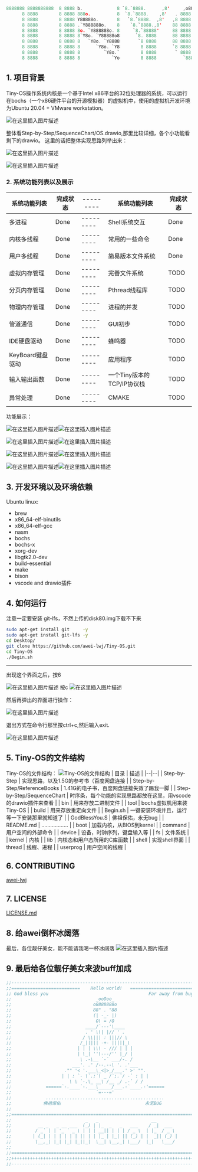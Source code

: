 ```c
8888888 8888888888  8 8888 b.             8 `8.`8888.      ,8'     ,o888888o.        d888888o.   
      8 8888        8 8888 888o.          8  `8.`8888.    ,8'   . 8888     `88.    .`8888:' `88. 
      8 8888        8 8888 Y88888o.       8   `8.`8888.  ,8'   ,8 8888       `8b   8.`8888.   Y8 
      8 8888        8 8888 .`Y888888o.    8    `8.`8888.,8'    88 8888        `8b  `8.`8888.     
      8 8888        8 8888 8o. `Y888888o. 8     `8.`88888'     88 8888         88   `8.`8888.    
      8 8888        8 8888 8`Y8o. `Y88888o8      `8. 8888      88 8888         88    `8.`8888.   
      8 8888        8 8888 8   `Y8o. `Y8888       `8 8888      88 8888        ,8P     `8.`8888.  
      8 8888        8 8888 8      `Y8o. `Y8        8 8888      `8 8888       ,8P  8b   `8.`8888. 
      8 8888        8 8888 8         `Y8o.`        8 8888       ` 8888     ,88'   `8b.  ;8.`8888 
      8 8888        8 8888 8            `Yo        8 8888          `8888888P'      `Y8888P ,88P' 


```
## 1. 项目背景
Tiny-OS操作系统内核是一个基于Intel x86平台的32位处理器的系统，可以运行在bochs（一个x86硬件平台的开源模拟器）的虚拟机中，使用的虚拟机开发环境为Ubuntu 20.04 + VMware workstation。

![在这里插入图片描述](https://img-blog.csdnimg.cn/20210718202646756.png?x-oss-process=image/watermark,type_ZmFuZ3poZW5naGVpdGk,shadow_10,text_aHR0cHM6Ly9ibG9nLmNzZG4ubmV0L3FxXzQ1ODc3NTI0,size_16,color_FFFFFF,t_70)

整体看Step-by-Step/SequenceChart/OS.drawio,那里比较详细，各个小功能看剩下的drawio。
这里的话把整体实现思路列举出来：

![在这里插入图片描述](https://img-blog.csdnimg.cn/20210718182847336.png?x-oss-process=image/watermark,type_ZmFuZ3poZW5naGVpdGk,shadow_10,text_aHR0cHM6Ly9ibG9nLmNzZG4ubmV0L3FxXzQ1ODc3NTI0,size_16,color_FFFFFF,t_70#pic_center)

![在这里插入图片描述](https://img-blog.csdnimg.cn/20210718212039574.png?x-oss-process=image/watermark,type_ZmFuZ3poZW5naGVpdGk,shadow_10,text_aHR0cHM6Ly9ibG9nLmNzZG4ubmV0L3FxXzQ1ODc3NTI0,size_16,color_FFFFFF,t_70)
### 2. 系统功能列表以及展示
| 系统功能列表 | 完成状态 |---------|系统功能列表 | 完成状态 |
|--|--|--|--|--|
| 多进程 | Done |---------| Shell系统交互 | Done |
| 内核多线程 | Done |---------| 常用的一些命令 | Done |
| 用户多线程 | Done |---------| 简易版本文件系统 | Done |
| 虚拟内存管理 | Done |---------| 完善文件系统 | TODO |
| 分页内存管理 | Done |---------| Pthread线程库 | TODO |
| 物理内存管理 | Done |---------| 进程的并发 | TODO |
| 管道通信 | Done |---------| GUI初步 | TODO |
| IDE硬盘驱动 | Done |---------| 蜂鸣器 | TODO |
| KeyBoard键盘驱动 | Done |---------| 应用程序 | TODO |
| 输入输出函数 | Done |---------| 一个Tiny版本的TCP/IP协议栈 | TODO |
| 异常处理 | Done |---------| CMAKE | TODO |

功能展示：

![在这里插入图片描述](https://img-blog.csdnimg.cn/20210718200627488.png?x-oss-process=image/watermark,type_ZmFuZ3poZW5naGVpdGk,shadow_10,text_aHR0cHM6Ly9ibG9nLmNzZG4ubmV0L3FxXzQ1ODc3NTI0,size_16,color_FFFFFF,t_70)![在这里插入图片描述](https://img-blog.csdnimg.cn/20210718200700594.png?x-oss-process=image/watermark,type_ZmFuZ3poZW5naGVpdGk,shadow_10,text_aHR0cHM6Ly9ibG9nLmNzZG4ubmV0L3FxXzQ1ODc3NTI0,size_16,color_FFFFFF,t_70)

![在这里插入图片描述](https://img-blog.csdnimg.cn/20210718200715326.png?x-oss-process=image/watermark,type_ZmFuZ3poZW5naGVpdGk,shadow_10,text_aHR0cHM6Ly9ibG9nLmNzZG4ubmV0L3FxXzQ1ODc3NTI0,size_16,color_FFFFFF,t_70)![在这里插入图片描述](https://img-blog.csdnimg.cn/20210718200727201.png?x-oss-process=image/watermark,type_ZmFuZ3poZW5naGVpdGk,shadow_10,text_aHR0cHM6Ly9ibG9nLmNzZG4ubmV0L3FxXzQ1ODc3NTI0,size_16,color_FFFFFF,t_70)

![在这里插入图片描述](https://img-blog.csdnimg.cn/20210718200736407.png?x-oss-process=image/watermark,type_ZmFuZ3poZW5naGVpdGk,shadow_10,text_aHR0cHM6Ly9ibG9nLmNzZG4ubmV0L3FxXzQ1ODc3NTI0,size_16,color_FFFFFF,t_70)![在这里插入图片描述](https://img-blog.csdnimg.cn/20210718200747909.png?x-oss-process=image/watermark,type_ZmFuZ3poZW5naGVpdGk,shadow_10,text_aHR0cHM6Ly9ibG9nLmNzZG4ubmV0L3FxXzQ1ODc3NTI0,size_16,color_FFFFFF,t_70)

![在这里插入图片描述](https://img-blog.csdnimg.cn/2021071820075750.png?x-oss-process=image/watermark,type_ZmFuZ3poZW5naGVpdGk,shadow_10,text_aHR0cHM6Ly9ibG9nLmNzZG4ubmV0L3FxXzQ1ODc3NTI0,size_16,color_FFFFFF,t_70)![在这里插入图片描述](https://img-blog.csdnimg.cn/20210718200803244.png?x-oss-process=image/watermark,type_ZmFuZ3poZW5naGVpdGk,shadow_10,text_aHR0cHM6Ly9ibG9nLmNzZG4ubmV0L3FxXzQ1ODc3NTI0,size_16,color_FFFFFF,t_70)

##  3. 开发环境以及环境依赖
Ubuntu linux:
 -  brew
 -  x86_64-elf-binutils
 -  x86_64-elf-gcc
 -  nasm
 -  bochs
 -  bochs-x
 -  xorg-dev
 -  libgtk2.0-dev
 -  build-essential
 -  make
 -  bison 
 -  vscode and drawio插件


## 4. 如何运行
注意一定要安装 git-lfs，不然上传的disk80.img下载不下来
```sh
sudo apt-get install git     -y
sudo apt-get install git-lfs -y
cd Desktop/
git clone https://github.com/awei-lwj/Tiny-OS.git
cd Tiny-OS
./Begin.sh
```

---
出现这个界面之后，按6

![在这里插入图片描述](https://img-blog.csdnimg.cn/20210718202046232.png?x-oss-process=image/watermark,type_ZmFuZ3poZW5naGVpdGk,shadow_10,text_aHR0cHM6Ly9ibG9nLmNzZG4ubmV0L3FxXzQ1ODc3NTI0,size_16,color_FFFFFF,t_70)
按c
![在这里插入图片描述](https://img-blog.csdnimg.cn/20210718202123804.png?x-oss-process=image/watermark,type_ZmFuZ3poZW5naGVpdGk,shadow_10,text_aHR0cHM6Ly9ibG9nLmNzZG4ubmV0L3FxXzQ1ODc3NTI0,size_16,color_FFFFFF,t_70)

然后再弹出的界面进行操作：

![在这里插入图片描述](https://img-blog.csdnimg.cn/20210718202245647.png?x-oss-process=image/watermark,type_ZmFuZ3poZW5naGVpdGk,shadow_10,text_aHR0cHM6Ly9ibG9nLmNzZG4ubmV0L3FxXzQ1ODc3NTI0,size_16,color_FFFFFF,t_70)

退出方式在命令行那里按ctrl+c,然后输入exit.

![在这里插入图片描述](https://img-blog.csdnimg.cn/20210718202350669.png?x-oss-process=image/watermark,type_ZmFuZ3poZW5naGVpdGk,shadow_10,text_aHR0cHM6Ly9ibG9nLmNzZG4ubmV0L3FxXzQ1ODc3NTI0,size_16,color_FFFFFF,t_70)

## 5. Tiny-OS的文件结构
Tiny-OS的文件结构：
![Tiny-OS的文件结构](https://img-blog.csdnimg.cn/20210718180313391.png?x-oss-process=image/watermark,type_ZmFuZ3poZW5naGVpdGk,shadow_10,text_aHR0cHM6Ly9ibG9nLmNzZG4ubmV0L3FxXzQ1ODc3NTI0,size_16,color_FFFFFF,t_70)
| 目录 | 描述 |
|--|--|
| Step-by-Step | 实现思路，以及1.5G的参考书（百度网盘连接 | 
|  Step-by-Step/ReferenceBooks | 1.41G的电子书，百度网盘链接失效了踢我一脚 |
| Step-by-Step/SequenceChart | 时序条，每个功能的实现思路都放在这里，用vscode的drawio插件来查看 |
| bin | 用来存放二进制文件 |
| tool | bochs虚拟机用来装Tiny-OS |
| build | 用来存放重定向文件 |
| Begin.sh | 一键安装环境并且，运行等一下安装那里就知道了 |
| GodBlessYou.S | 佛祖保佑，永无bug |
| README.md | .................. |
| boot | 加载内核，从BIOS到kernel |
| command | 用户空间的外部命令 |
| device | 设备，时钟序列，键盘输入等 |
| fs | 文件系统 |
| kernel | 内核 |
| lib | 内核态和用户态所用的C库函数 |
| shell | 实现shell界面 |
| thread | 线程、进程 |
| userprog | 用户空间的线程 |


## 6. CONTRIBUTING

[awei-lwj](https://github.com/awei-lwj)

## 7. LICENSE
 [LICENSE.md](https://github.com/awei-lwj/Tiny-OS/blob/master/LICENSE)

## 8. 给awei倒杯冰阔落
最后，各位靓仔美女，能不能请我喝一杯冰阔落
![在这里插入图片描述](https://img-blog.csdnimg.cn/20210718204953214.png?x-oss-process=image/watermark,type_ZmFuZ3poZW5naGVpdGk,shadow_10,text_aHR0cHM6Ly9ibG9nLmNzZG4ubmV0L3FxXzQ1ODc3NTI0,size_16,color_FFFFFF,t_70)
## 9. 最后给各位靓仔美女来波buff加成

```asm
;;-----------------------------------------------------------------------;;
;;==========================    Hello world!   ==========================;;
;; God bless you                                      Far away from bug! ;;
;;                                _ooOoo_                                ;;
;;                               o8888888o                               ;;
;;                               88" . "88                               ;;
;;                               (| -_- |)                               ;;
;;                                O\ = /O                                ;;
;;                            ____/`---'\____                            ;;
;;                            . ' \\| |// ' .                            ;;
;;                           / \\||| : |||// \                           ;;
;;                          /_||||| -+- |||||_\                          ;;
;;                         | | | \\\ - /// | | |                         ;;
;;                         | \_| ''\---/'' |_/ |                         ;;
;;                          \ .-\__ `-` ___/-. /                         ;;
;;                       ___'. .' /--.--\ '. .'___                       ;;
;;                    ."" '< '.___\_<|>_/___.' >' "".                    ;;
;;                   | | : `- \`.;`\ _ /`;.`/ -` : | |                   ;;
;;                      \ \ `-.\_ __\ /__ _/ .-` / /                     ;;
;;             ======`-.____`-.___\_____/___.-`____.-'======             ;;
;;                                `=---='                                ;;
;;             .............................................             ;;
;;            佛祖保佑                                永无BUG             ;;
;;                                                                       ;;
;;=======================================================================;;
;;                            _   _                    __                ;;
;;          __ _   _ __ ___  (_) | |_  _   _   ___    / _|  ___          ;;
;;         / _` | | '_ ` _ \ | | | __|| | | | / _ \  | |_  / _ \         ;;
;;        | (_| | | | | | | || | | |_ | |_| || (_) | |  _|| (_) |        ;;
;;         \__,_| |_| |_| |_||_|  \__| \__,_| \___/  |_|   \___/         ;;
;;                                                                       ;;
;;=======================================================================;;
;;+++++++++++++++++++++++++++++++++++++++++++++++++++++++++++++++++++++++;;
;;-----------------------------------------------------------------------;;
```

